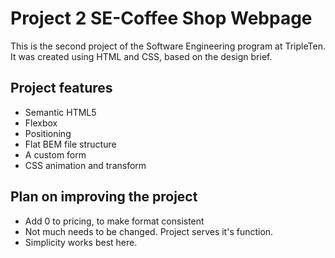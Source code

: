 # Project 2 SE-Coffee Shop Webpage

This is the second project of the Software Engineering program at TripleTen. It was created using HTML and CSS, based on the design brief.

## Project features

- Semantic HTML5
- Flexbox
- Positioning
- Flat BEM file structure
- A custom form
- CSS animation and transform

## Plan on improving the project

- Add 0 to pricing, to make format consistent
- Not much needs to be changed. Project serves it's function.
- Simplicity works best here.
